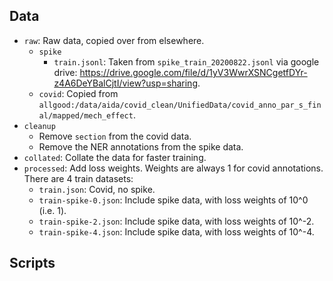 ## Data

- `raw`: Raw data, copied over from elsewhere.
  - `spike`
    - `train.jsonl`: Taken from `spike_train_20200822.jsonl` via google drive: https://drive.google.com/file/d/1yV3WwrXSNCgetfDYr-z4A6DeYBalCjtI/view?usp=sharing.
  - `covid`: Copied from `allgood:/data/aida/covid_clean/UnifiedData/covid_anno_par_s_final/mapped/mech_effect`.
- `cleanup`
  - Remove `section` from the covid data.
  - Remove the NER annotations from the spike data.
- `collated`: Collate the data for faster training.
- `processed`: Add loss weights. Weights are always 1 for covid annotations. There are 4 train datasets:
  - `train.json`: Covid, no spike.
  - `train-spike-0.json`: Include spike data, with loss weights of 10^0 (i.e. 1).
  - `train-spike-2.json`: Include spike data, with loss weights of 10^-2.
  - `train-spike-4.json`: Include spike data, with loss weights of 10^-4.


## Scripts
